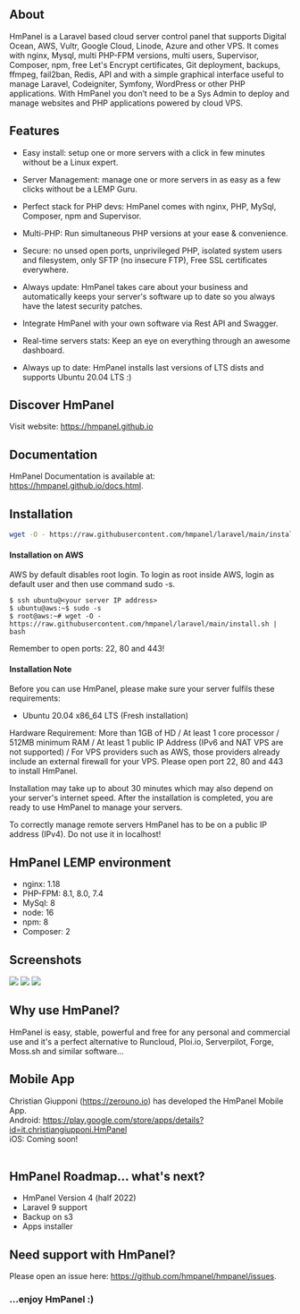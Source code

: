 ## About
HmPanel is a Laravel based cloud server control panel that supports Digital Ocean, AWS, Vultr, Google Cloud, Linode, Azure and other VPS. It comes with nginx, Mysql, multi PHP-FPM versions, multi users, Supervisor, Composer, npm, free Let's Encrypt certificates, Git deployment, backups, ffmpeg, fail2ban, Redis, API and with a simple graphical interface useful to manage Laravel, Codeigniter, Symfony, WordPress or other PHP applications. With HmPanel you don’t need to be a Sys Admin to deploy and manage websites and PHP applications powered by cloud VPS.

## Features
- Easy install: setup one or more servers with a click in few minutes without be a Linux expert.

- Server Management: manage one or more servers in as easy as a few clicks without be a LEMP Guru.

- Perfect stack for PHP devs: HmPanel comes with nginx, PHP, MySql, Composer, npm and Supervisor.

- Multi-PHP: Run simultaneous PHP versions at your ease & convenience.

- Secure: no unsed open ports, unprivileged PHP, isolated system users and filesystem, only SFTP (no insecure FTP), Free SSL certificates everywhere.

- Always update: HmPanel takes care about your business and automatically keeps your server's software up to date so you always have the latest security patches.

- Integrate HmPanel with your own software via Rest API and Swagger.

- Real-time servers stats: Keep an eye on everything through an awesome dashboard.

- Always up to date: HmPanel installs last versions of LTS dists and supports Ubuntu 20.04 LTS :)

## Discover HmPanel
Visit website: https://hmpanel.github.io

## Documentation
HmPanel Documentation is available at: https://hmpanel.github.io/docs.html.

## Installation
```bash
wget -O - https://raw.githubusercontent.com/hmpanel/laravel/main/install.sh | bash
```
#### Installation on AWS
AWS by default disables root login. To login as root inside AWS, login as default user and then use command sudo -s.

```
$ ssh ubuntu@<your server IP address>
$ ubuntu@aws:~$ sudo -s
$ root@aws:~# wget -O - https://raw.githubusercontent.com/hmpanel/laravel/main/install.sh | bash
```
Remember to open ports: 22, 80 and 443!

#### Installation Note
Before you can use HmPanel, please make sure your server fulfils these requirements:

- Ubuntu 20.04 x86_64 LTS (Fresh installation)

Hardware Requirement: More than 1GB of HD / At least 1 core processor / 512MB minimum RAM / At least 1 public IP  Address (IPv6 and NAT VPS are not supported) / For VPS providers such as AWS, those providers already include an external firewall for your VPS. Please open port 22, 80 and 443 to install HmPanel.

Installation may take up to about 30 minutes which may also depend on your server's internet speed. After the installation is completed, you are ready to use HmPanel to manage your servers.

To correctly manage remote servers HmPanel has to be on a public IP address (IPv4). Do not use it in localhost!

## HmPanel LEMP environment
- nginx: 1.18
- PHP-FPM: 8.1, 8.0, 7.4
- MySql: 8
- node: 16
- npm: 8
- Composer: 2

## Screenshots

<img src="https://hmpanel.github.io/assets/images/docs/dashboard.png"> 

<img src="https://hmpanel.github.io/assets/images/docs/server.png"> 

<img src="https://hmpanel.github.io/assets/images/docs/site.png"> 

## Why use HmPanel?
HmPanel is easy, stable, powerful and free for any personal and commercial use and it's a perfect alternative to Runcloud, Ploi.io, Serverpilot, Forge, Moss.sh and similar software...

## Mobile App
Christian Giupponi (https://zerouno.io) has developed the HmPanel Mobile App.<br>
Android: https://play.google.com/store/apps/details?id=it.christiangiupponi.HmPanel<br>
iOS: Coming soon!<br><br>

## HmPanel Roadmap... what's next? 
- HmPanel Version 4 (half 2022)
- Laravel 9 support
- Backup on s3
- Apps installer

## Need support with HmPanel?
Please open an issue here: https://github.com/hmpanel/hmpanel/issues.


### ...enjoy HmPanel :)

